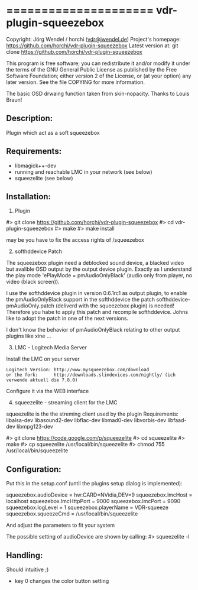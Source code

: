 =====================
vdr-plugin-squeezebox
=====================

Copyright:            Jörg Wendel / horchi (vdr@jwendel.de)
Project's homepage:   https://github.com/horchi/vdr-plugin-squeezebox
Latest version at:    git clone https://github.com/horchi/vdr-plugin-squeezebox

This program is free software; you can redistribute it and/or modify
it under the terms of the GNU General Public License as published by
the Free Software Foundation; either version 2 of the License, or
(at your option) any later version.
See the file COPYING for more information.

The basic OSD drwaing function taken from skin-nopacity. Thanks to Louis Braun!

Description:
-------------

Plugin which act as a soft squeezebox


Requirements:
-------------

- libmagick++-dev
- running and reachable LMC in your network (see below)
- squeezelite (see below)


Installation:
-------------

1. Plugin
  
  #> git clone https://github.com/horchi/vdr-plugin-squeezebox
  #> cd vdr-plugin-squeezebox
  #> make
  #> make install

  may be you have to fix the access rights of <plugin-conf-path>/squeezebox 


2. softhddevice Patch

  The squeezebox plugin need a deblocked sound device, a blacked video 
  but avalible OSD output by the output device plugin. Exactly as I understand 
  the play mode 'ePlayMode = pmAudioOnlyBlack' (audio only from player, no video (black screen)).

  I use the softhddevice plugin in version 0.6.1rc1 as output plugin, to enable the pmAudioOnlyBlack support in the softhddevice
  the patch softhddevice-pmAudioOnly.patch (deliverd with the squeezebox plugin) is needed! 
  Therefore you habe to apply this patch and recompile softhddevice. Johns like to adopt the patch in one of the next versions.
  
  I don't know the behavior of pmAudioOnlyBlack relating to other output plugins like xine ...


3. LMC - Logitech Media Server

  Install the LMC on your server

    Logitech Version: http://www.mysqueezebox.com/download
    or the fork:      http://downloads.slimdevices.com/nightly/ (ich verwende aktuell die 7.8.0)

  Configure it via the WEB interface

4. squeezelite - streaming client for the LMC

  squeezelite is the the streming client used by the plugin
  Requirements: libalsa-dev libasound2-dev libflac-dev libmad0-dev libvorbis-dev libfaad-dev libmpg123-dev

  #> git clone https://code.google.com/p/squeezelite
  #> cd squeezelite
  #> make
  #> cp squeezelite /usr/local/bin/squeezelite
  #> chmod 755 /usr/local/bin/squeezelite

Configuration:
--------------

  Put this in the setup.conf (until the plugins setup dialog is implemented):

   squeezebox.audioDevice = hw:CARD=NVidia,DEV=9
   squeezebox.lmcHost = localhost
   squeezebox.lmcHttpPort = 9000
   squeezebox.lmcPort = 9090
   squeezebox.logLevel = 1
   squeezebox.playerName = VDR-squeeze
   squeezebox.squeezeCmd = /usr/local/bin/squeezelite

  And adjust the parameters to fit your system

  The possible setting of audioDevice are shown by calling:
  #> squeezelite -l


Handling:
---------

Should intuitive ;)

- key 0 changes the color button setting
